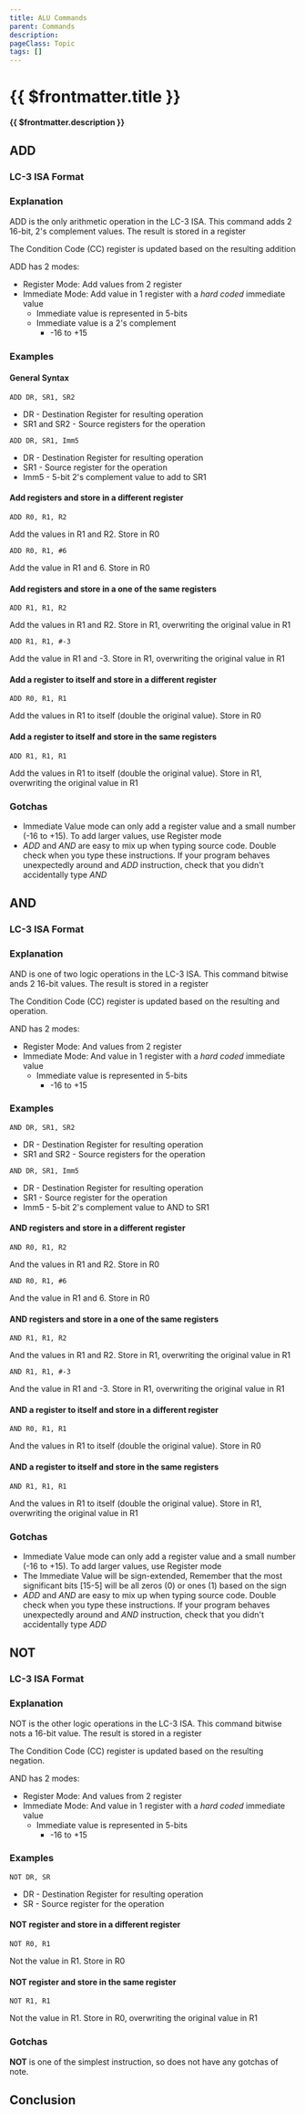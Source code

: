 ```yaml
---
title: ALU Commands
parent: Commands
description: 
pageClass: Topic
tags: []
---
```


# {{ $frontmatter.title }}
**{{ $frontmatter.description }}**

<KeyConcepts :ConceptArray= "[
{
  Concept:'Software in much more useful if it can interacts with users and other systems',
  Details:'Accepting input and providing outputs to/from a user or other system allows software to solve more complicated problems.'
}
]" />

## ADD
### LC-3 ISA Format
<LC3Instruction opName="ADD (Register Mode)" :bitPattern="{OpCode:'0001', DR: '000', SR1:'000',Mode:'1',unused:'00',SR2:'000'}" :descriptions="[{OPCode:''},{DR:'Destination Register'},{SR1:'Source Register 1'}, {Mode:'1 indicates Immediate Mode'}, {unused: 'not used in Register Mode'},{SR2:'Source Register 2' }]"  :examples="['ADD R3, R1, R2 ; sum values in registers 1 and 2, store result in R3', 'ADD R3, R2, R2 ; Add R2 to itself, store result in R3', 'ADD R3, R3, R3 ; Add value in R3 to itself, store result in R3']"/>

<LC3Instruction opName="ADD (Immediate Mode)" :bitPattern="{OpCode:'0001', DR: '000', SR1:'000',Mode:'0',IMM5:'00000'}" :descriptions="[{OPCode:''},{DR:'Destination Register'},{SR1:'Source Register 1'}, {Mode:'0 indicates Register Mode'}, {IMM5: '5-bit immediate value' }]"  :examples="['ADD R3, R1, #1 ; add values in register 1 with 1, store result in R3', 'ADD R3, R2, #-4 ; add values in register 2 with -4, store result in R3', 'ADD R3, R3, xB ; Add value in R3 to hex value B (11 in base 10)), store result in R3']"/>

### Explanation

ADD is the only arithmetic operation in the LC-3 ISA. This command adds 2 16-bit, 2's complement values. The result is stored in a register

The Condition Code (CC) register is updated based on the resulting addition

ADD has 2 modes:
- Register Mode: Add values from 2 register
- Immediate Mode: Add value in 1 register with a *hard coded* immediate value
    - Immediate value is represented in 5-bits
    - Immediate value is a 2's complement
        - -16 to +15

### Examples

#### General Syntax

``` 
ADD DR, SR1, SR2
```
- DR - Destination Register for resulting operation
- SR1 and SR2 - Source registers for the operation

``` 
ADD DR, SR1, Imm5
```
- DR - Destination Register for resulting operation
- SR1 - Source register for the operation
- Imm5 - 5-bit 2's complement value to add to SR1

#### Add registers and store in a different register

``` 
ADD R0, R1, R2
```
Add the values in R1 and R2. Store in R0

``` 
ADD R0, R1, #6
```
Add the value in R1 and 6. Store in R0

#### Add registers and store in a one of the same registers

``` 
ADD R1, R1, R2
```
Add the values in R1 and R2. Store in R1, overwriting the original value in R1

``` 
ADD R1, R1, #-3
```
Add the value in R1 and -3. Store in R1, overwriting the original value in R1

#### Add a register to itself and store in a different register

``` 
ADD R0, R1, R1
```
Add the values in R1 to itself (double the original value). Store in R0

#### Add a register to itself and store in the same registers

``` 
ADD R1, R1, R1
```
Add the values in R1 to itself (double the original value). Store in R1, overwriting the original value in R1

### Gotchas

- Immediate Value mode can only add a register value and a small number (-16 to +15). To add larger values, use Register mode
- *ADD* and *AND* are easy to mix up when typing source code. Double check when you type these instructions. If your program behaves unexpectedly around and *ADD* instruction, check that you didn't accidentally type *AND*


## AND

### LC-3 ISA Format
<LC3Instruction opName="AND (Register Mode)" :bitPattern="{OpCode:'0101', DR: '000', SR1:'000',Mode:'1',unused:'00',SR2:'000'}" :descriptions="[{OPCode:''},{DR:'Destination Register'},{SR1:'Source Register 1'}, {Mode:'1 indicates Immediate Mode'}, {unused: 'not used in Register Mode'},{SR2:'Source Register 2' }]"  :examples="['AND R3, R1, R2 ; And values in registers 1 and 2, store result in R3', 'AND R3, R2, R2 ; And R2 to itself, store result in R3', 'AND R3, R3, R3 ; And value in R3 to itself, store result in R3']"/>

<LC3Instruction opName="AND (Immediate Mode)" :bitPattern="{OpCode:'0101', DR: '000', SR1:'000',Mode:'0',IMM5:'00000'}" :descriptions="[{OPCode:''},{DR:'Destination Register'},{SR1:'Source Register 1'}, {Mode:'0 indicates Register Mode'}, {IMM5: '5-bit immediate value' }]"  :examples="['AND R3, R1, #1 ; and values in register 1 with 1, store result in R3', 'AND R3, R2, #-4 ; and values in register 2 with -4, store result in R3', 'AND R3, R3, xB ; And value in R3 to hex value B (11 in base 10)), store result in R3']"/>

### Explanation

AND is one of two logic operations in the LC-3 ISA. This command bitwise ands 2 16-bit values. The result is stored in a register

The Condition Code (CC) register is updated based on the resulting and operation.

AND has 2 modes:
- Register Mode: And values from 2 register
- Immediate Mode: And value in 1 register with a *hard coded* immediate value
    - Immediate value is represented in 5-bits
        - -16 to +15
### Examples

``` 
AND DR, SR1, SR2
```
- DR - Destination Register for resulting operation
- SR1 and SR2 - Source registers for the operation

``` 
AND DR, SR1, Imm5
```
- DR - Destination Register for resulting operation
- SR1 - Source register for the operation
- Imm5 - 5-bit 2's complement value to AND to SR1

#### AND registers and store in a different register

``` 
AND R0, R1, R2
```
And the values in R1 and R2. Store in R0

``` 
AND R0, R1, #6
```
And the value in R1 and 6. Store in R0

#### AND registers and store in a one of the same registers

``` 
AND R1, R1, R2
```
And the values in R1 and R2. Store in R1, overwriting the original value in R1

``` 
AND R1, R1, #-3
```
And the value in R1 and -3. Store in R1, overwriting the original value in R1

#### AND a register to itself and store in a different register

``` 
AND R0, R1, R1
```
And the values in R1 to itself (double the original value). Store in R0

#### AND a register to itself and store in the same registers

``` 
AND R1, R1, R1
```
And the values in R1 to itself (double the original value). Store in R1, overwriting the original value in R1

### Gotchas

- Immediate Value mode can only add a register value and a small number (-16 to +15). To add larger values, use Register mode
- The Immediate Value will be sign-extended, Remember that the most significant bits [15-5] will be all zeros (0) or ones (1) based on the sign
- *ADD* and *AND* are easy to mix up when typing source code. Double check when you type these instructions. If your program behaves unexpectedly around and *AND* instruction, check that you didn't accidentally type *ADD*


## NOT

### LC-3 ISA Format
<LC3Instruction opName="NOT (Register Mode)" :bitPattern="{OpCode:'1001', DR: '000', SR:'000',unused:'000000'}" :descriptions="[{OPCode:''},{DR:'Destination Register'},{SR1:'Source Register'}, {unused: 'not used in Register Mode'}]"  :examples="['NOT R3, R3 ; Not value in R3, store result in R3', 'NOT R3, R2 ; Not value in R2, store result in R3']"/>

### Explanation

NOT is the other logic operations in the LC-3 ISA. This command bitwise nots a 16-bit value. The result is stored in a register

The Condition Code (CC) register is updated based on the resulting negation.

AND has 2 modes:
- Register Mode: And values from 2 register
- Immediate Mode: And value in 1 register with a *hard coded* immediate value
    - Immediate value is represented in 5-bits
        - -16 to +15

### Examples

``` 
NOT DR, SR
```
- DR - Destination Register for resulting operation
- SR - Source register for the operation

#### NOT register and store in a different register

``` 
NOT R0, R1
```
Not the value in R1. Store in R0

#### NOT register and store in the same register

``` 
NOT R1, R1
```
Not the value in R1. Store in R0, overwriting the original value in R1

### Gotchas

**NOT** is one of the simplest instruction, so does not have any gotchas of note.



## Conclusion